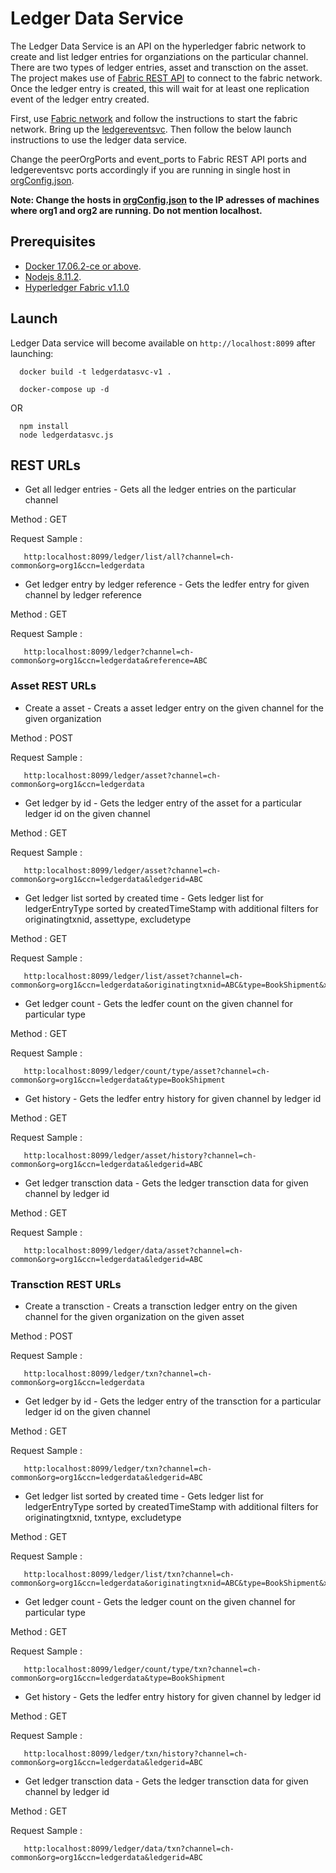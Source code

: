 
# Ledger Data Service

The Ledger Data Service is an API on the hyperledger fabric network to create and list ledger entries for organziations on the particular channel. There are two types of ledger entries, asset and transction on the asset. The project makes use of [Fabric REST API](https://github.com/MaxXx1313/fabric-rest/tree/0.11.0) to connect to the fabric network. Once the ledger entry is created, this will wait for at least one replication event of the ledger entry created.

First, use [Fabric network](../hlfnw) and follow the instructions to start the fabric network. Bring up the [ledgereventsvc](../ledgereventsvc). Then follow the below launch instructions to use the ledger data service.

Change the peerOrgPorts and event_ports to Fabric REST API ports and ledgereventsvc ports accordingly if you are running in single host in [orgConfig.json](./orgConfig.json).

**Note: Change the hosts in [orgConfig.json](./orgConfig.json) to the IP adresses of machines where org1 and org2 are running. Do not mention localhost.**

## Prerequisites

* [Docker 17.06.2-ce or above](https://store.docker.com/search?type=edition&offering=community).
* [Nodejs 8.11.2](https://nodejs.org/en/download/).
* [Hyperledger Fabric v1.1.0](https://hyperledger-fabric.readthedocs.io/en/release-1.1/)


## Launch

Ledger Data service will become available on `http://localhost:8099` after launching:

```
  docker build -t ledgerdatasvc-v1 .

  docker-compose up -d
```
OR 

```
  npm install
  node ledgerdatasvc.js
```

## REST URLs


* Get all ledger entries - Gets all the ledger entries on the particular channel

Method : GET

Request Sample :
```
   http:localhost:8099/ledger/list/all?channel=ch-common&org=org1&ccn=ledgerdata
```

* Get ledger entry by ledger reference - Gets the ledfer entry for given channel by ledger reference

Method : GET

Request Sample :
```
   http:localhost:8099/ledger?channel=ch-common&org=org1&ccn=ledgerdata&reference=ABC
```


### Asset REST URLs


* Create a asset - Creats a asset ledger entry on the given channel for the given organization

Method : POST

Request Sample :
```
   http:localhost:8099/ledger/asset?channel=ch-common&org=org1&ccn=ledgerdata
```

* Get ledger by id - Gets the ledger entry of the asset for a particular ledger id on the given channel

Method : GET

Request Sample :
```
   http:localhost:8099/ledger/asset?channel=ch-common&org=org1&ccn=ledgerdata&ledgerid=ABC
```

* Get ledger list sorted by created time - Gets ledger list for ledgerEntryType sorted by createdTimeStamp with additional filters for originatingtxnid, assettype, excludetype

Method : GET

Request Sample :
```
   http:localhost:8099/ledger/list/asset?channel=ch-common&org=org1&ccn=ledgerdata&originatingtxnid=ABC&type=BookShipment&xcludetype=Atype&sort=desc
```

* Get ledger count - Gets the ledfer count on the given channel for particular type

Method : GET

Request Sample :
```
   http:localhost:8099/ledger/count/type/asset?channel=ch-common&org=org1&ccn=ledgerdata&type=BookShipment
```

* Get history - Gets the ledfer entry history for given channel by ledger id

Method : GET

Request Sample :
```
   http:localhost:8099/ledger/asset/history?channel=ch-common&org=org1&ccn=ledgerdata&ledgerid=ABC
```

* Get ledger transction data - Gets the ledger transction data for given channel by ledger id

Method : GET

Request Sample :
```
   http:localhost:8099/ledger/data/asset?channel=ch-common&org=org1&ccn=ledgerdata&ledgerid=ABC
```

### Transction REST URLs


* Create a transction - Creats a transction ledger entry on the given channel for the given organization on the given asset

Method : POST

Request Sample :
```
   http:localhost:8099/ledger/txn?channel=ch-common&org=org1&ccn=ledgerdata
```

* Get ledger by id - Gets the ledger entry of the transction for a particular ledger id on the given channel

Method : GET

Request Sample :
```
   http:localhost:8099/ledger/txn?channel=ch-common&org=org1&ccn=ledgerdata&ledgerid=ABC
```

* Get ledger list sorted by created time - Gets ledger list for ledgerEntryType sorted by createdTimeStamp with additional filters for originatingtxnid, txntype, excludetype

Method : GET

Request Sample :
```
   http:localhost:8099/ledger/list/txn?channel=ch-common&org=org1&ccn=ledgerdata&originatingtxnid=ABC&type=BookShipment&xcludetype=Atype&sort=desc
```

* Get ledger count - Gets the ledger count on the given channel for particular type

Method : GET

Request Sample :
```
   http:localhost:8099/ledger/count/type/txn?channel=ch-common&org=org1&ccn=ledgerdata&type=BookShipment
```

* Get history - Gets the ledfer entry history for given channel by ledger id

Method : GET

Request Sample :
```
   http:localhost:8099/ledger/txn/history?channel=ch-common&org=org1&ccn=ledgerdata&ledgerid=ABC
```

* Get ledger transction data - Gets the ledger transction data for given channel by ledger id

Method : GET

Request Sample :
```
   http:localhost:8099/ledger/data/txn?channel=ch-common&org=org1&ccn=ledgerdata&ledgerid=ABC
```




